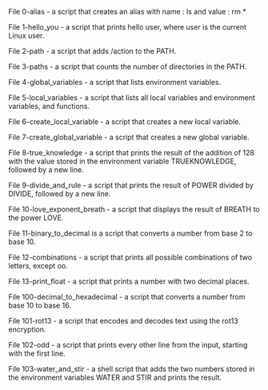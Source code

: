 File 0-alias - a script that creates an alias with name : ls and value : rm * 

File 1-hello_you - a script that prints hello user, where user is the current Linux user.

File 2-path - a script that adds /action to the PATH.

File 3-paths - a script that counts the number of directories in the PATH.

File 4-global_variables - a script that lists environment variables.

File 5-local_variables - a script that lists all local variables and environment variables, and functions.

File 6-create_local_variable - a script that creates a new local variable.

File 7-create_global_variable - a script that creates a new global variable.

File 8-true_knowledge - a script that prints the result of the addition of 128 with the value stored in the environment variable TRUEKNOWLEDGE, followed by a new line.

File 9-divide_and_rule - a script that prints the result of POWER divided by DIVIDE, followed by a new line.

File 10-love_exponent_breath - a script that displays the result of BREATH to the power LOVE.

File 11-binary_to_decimal is a script that converts a number from base 2 to base 10.

File 12-combinations - a script that prints all possible combinations of two letters, except oo.

File 13-print_float - a script that prints a number with two decimal places.

File 100-decimal_to_hexadecimal - a script that converts a number from base 10 to base 16.

File 101-rot13 - a script that encodes and decodes text using the rot13 encryption.

File 102-odd - a script that prints every other line from the input, starting with the first line.

File 103-water_and_stir - a shell script that adds the two numbers stored in the environment variables WATER and STIR and prints the result.
